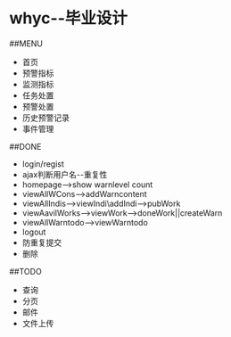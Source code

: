 whyc--毕业设计
====

##MENU

  * 首页
  * 预警指标
  * 监测指标
  * 任务处置
  * 预警处置
  * 历史预警记录
  * 事件管理
  
##DONE

  * login/regist
  * ajax判断用户名--重复性
  * homepage-->show warnlevel count
  * viewAllWCons-->addWarncontent
  * viewAllIndis-->viewIndi\addIndi-->pubWork
  * viewAavilWorks-->viewWork-->doneWork||createWarn
  * viewAllWarntodo-->viewWarntodo
  * logout
  * 防重复提交
  * 删除
  
##TODO

  * 查询
  * 分页
  * 邮件
  * 文件上传
